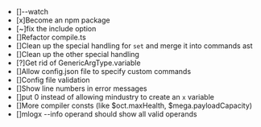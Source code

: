 * []--watch
* [x]Become an npm package
* [~]fix the include option
* []Refactor compile.ts
* []Clean up the special handling for `set` and merge it into commands ast
* []Clean up the other special handling
* [?]Get rid of GenericArgType.variable
* []Allow config.json file to specify custom commands
* []Config file validation
* []Show line numbers in error messages
* []put 0 instead of allowing mindustry to create an `x` variable
* []More compiler consts (like $oct.maxHealth, $mega.payloadCapacity)
* []mlogx --info operand should show all valid operands
